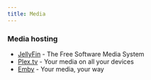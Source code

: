 ```yaml
---
title: Media
---
```


### Media hosting

- [JellyFin](https://jellyfin.org) - The Free Software Media System
- [Plex.tv](https://plex.tv) - Your media on all your devices
- [Emby](https://emby.media) - Your media, your way
